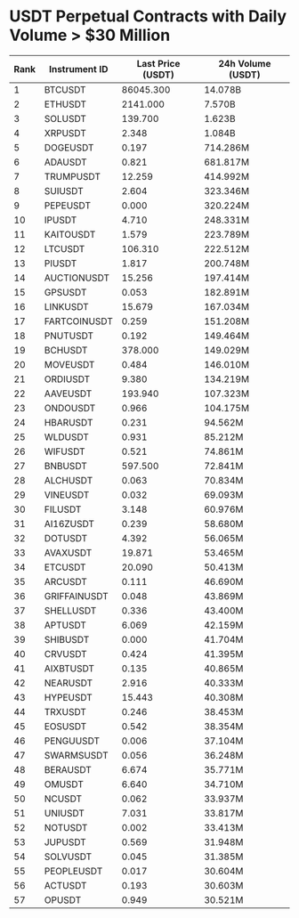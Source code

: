 # USDT Perpetual Contracts with Daily Volume > $30 Million

| Rank | Instrument ID | Last Price (USDT) | 24h Volume (USDT) |
|------|---------------|-------------------|-------------------|
| 1 | BTCUSDT | 86045.300 | 14.078B |
| 2 | ETHUSDT | 2141.000 | 7.570B |
| 3 | SOLUSDT | 139.700 | 1.623B |
| 4 | XRPUSDT | 2.348 | 1.084B |
| 5 | DOGEUSDT | 0.197 | 714.286M |
| 6 | ADAUSDT | 0.821 | 681.817M |
| 7 | TRUMPUSDT | 12.259 | 414.992M |
| 8 | SUIUSDT | 2.604 | 323.346M |
| 9 | PEPEUSDT | 0.000 | 320.224M |
| 10 | IPUSDT | 4.710 | 248.331M |
| 11 | KAITOUSDT | 1.579 | 223.789M |
| 12 | LTCUSDT | 106.310 | 222.512M |
| 13 | PIUSDT | 1.817 | 200.748M |
| 14 | AUCTIONUSDT | 15.256 | 197.414M |
| 15 | GPSUSDT | 0.053 | 182.891M |
| 16 | LINKUSDT | 15.679 | 167.034M |
| 17 | FARTCOINUSDT | 0.259 | 151.208M |
| 18 | PNUTUSDT | 0.192 | 149.464M |
| 19 | BCHUSDT | 378.000 | 149.029M |
| 20 | MOVEUSDT | 0.484 | 146.010M |
| 21 | ORDIUSDT | 9.380 | 134.219M |
| 22 | AAVEUSDT | 193.940 | 107.323M |
| 23 | ONDOUSDT | 0.966 | 104.175M |
| 24 | HBARUSDT | 0.231 | 94.562M |
| 25 | WLDUSDT | 0.931 | 85.212M |
| 26 | WIFUSDT | 0.521 | 74.861M |
| 27 | BNBUSDT | 597.500 | 72.841M |
| 28 | ALCHUSDT | 0.063 | 70.834M |
| 29 | VINEUSDT | 0.032 | 69.093M |
| 30 | FILUSDT | 3.148 | 60.976M |
| 31 | AI16ZUSDT | 0.239 | 58.680M |
| 32 | DOTUSDT | 4.392 | 56.065M |
| 33 | AVAXUSDT | 19.871 | 53.465M |
| 34 | ETCUSDT | 20.090 | 50.413M |
| 35 | ARCUSDT | 0.111 | 46.690M |
| 36 | GRIFFAINUSDT | 0.048 | 43.869M |
| 37 | SHELLUSDT | 0.336 | 43.400M |
| 38 | APTUSDT | 6.069 | 42.159M |
| 39 | SHIBUSDT | 0.000 | 41.704M |
| 40 | CRVUSDT | 0.424 | 41.395M |
| 41 | AIXBTUSDT | 0.135 | 40.865M |
| 42 | NEARUSDT | 2.916 | 40.333M |
| 43 | HYPEUSDT | 15.443 | 40.308M |
| 44 | TRXUSDT | 0.246 | 38.453M |
| 45 | EOSUSDT | 0.542 | 38.354M |
| 46 | PENGUUSDT | 0.006 | 37.104M |
| 47 | SWARMSUSDT | 0.056 | 36.248M |
| 48 | BERAUSDT | 6.674 | 35.771M |
| 49 | OMUSDT | 6.640 | 34.710M |
| 50 | NCUSDT | 0.062 | 33.937M |
| 51 | UNIUSDT | 7.031 | 33.817M |
| 52 | NOTUSDT | 0.002 | 33.413M |
| 53 | JUPUSDT | 0.569 | 31.948M |
| 54 | SOLVUSDT | 0.045 | 31.385M |
| 55 | PEOPLEUSDT | 0.017 | 30.604M |
| 56 | ACTUSDT | 0.193 | 30.603M |
| 57 | OPUSDT | 0.949 | 30.521M |
